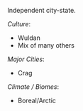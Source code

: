 Independent city-state.

_Culture_:

- Wuldan
- Mix of many others

_Major Cities_:

- Crag

_Climate / Biomes_:

- Boreal/Arctic